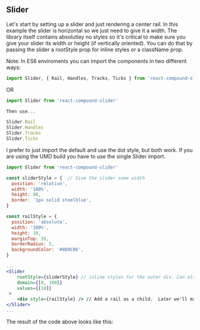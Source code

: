 ## Slider

Let's start by setting up a slider and just rendering a center rail.
In this example the slider is horizontal so we just need to give it a width.
The library itself contains absolutley no styles so it's critical to make sure you give your slider its width or height (if vertically oriented).
You can do that by passing the slider a rootStyle prop for inline styles or a className prop.

Note: In ES6 enviroments you can import the components in two different ways:
```jsx
import Slider, { Rail, Handles, Tracks, Ticks } from 'react-compound-slider'

```
OR

```jsx
import Slider from 'react-compound-slider'

Then use...

Slider.Rail
Slider.Handles
Slider.Tracks
Slider.Ticks

```

I prefer to just import the default and use the dot style, but both work.  If you are using the UMD build you have to use the single Slider import.

```jsx
import Slider from 'react-compound-slider'

const sliderStyle = {  // Give the slider some width
  position: 'relative',
  width: '100%',
  height: 80,
  border: '1px solid steelblue',
}

const railStyle = { 
  position: 'absolute',
  width: '100%',
  height: 10,
  marginTop: 35,
  borderRadius: 5,
  backgroundColor: '#8B9CB6',
}

...
<Slider
	rootStyle={sliderStyle} // inline styles for the outer div. Can also use className prop.
	domain={[0, 100]}
	values={[10]}
 >
	<div style={railStyle} /> // Add a rail as a child.  Later we'll make it interactive.
</Slider>
...
```

The result of the code above looks like this:

